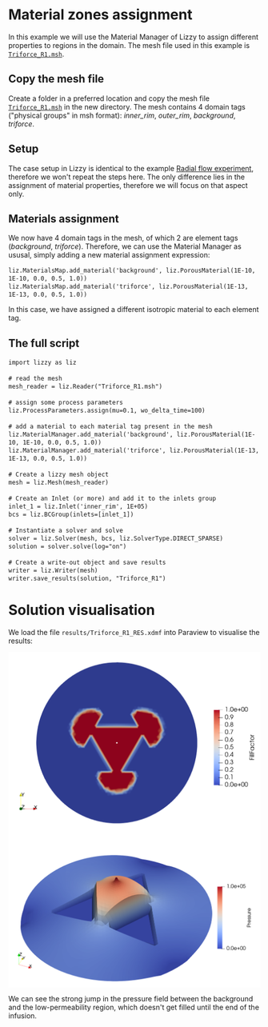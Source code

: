 # Material zones assignment
In this example we will use the Material Manager of Lizzy to assign different properties to regions in the domain. The mesh file used in this example is [`Triforce_R1.msh`](../../examples/example_meshes/Triforce_R1.msh).

## Copy the mesh file
Create a folder in a preferred location and copy the mesh file [`Triforce_R1.msh`](../../examples/example_meshes/Triforce_R1.msh) in the new directory.
The mesh contains 4 domain tags ("physical groups" in msh format): _inner_rim_, _outer_rim_, _background_, _triforce_.

## Setup
The case setup in Lizzy is identical to the example [Radial flow experiment](docs/tutorials/radial_aniso.md), therefore we won't repeat the steps here. The only difference lies in the assignment of material properties, therefore we will focus on that aspect only.

## Materials assignment
We now have 4 domain tags in the mesh, of which 2 are element tags (_background_, _triforce_). Therefore, we can use the Material Manager as ususal, simply adding a new material assignment expression:
```
liz.MaterialsMap.add_material('background', liz.PorousMaterial(1E-10, 1E-10, 0.0, 0.5, 1.0))
liz.MaterialsMap.add_material('triforce', liz.PorousMaterial(1E-13, 1E-13, 0.0, 0.5, 1.0))
```
In this case, we have assigned a different isotropic material to each element tag.

## The full script
```
import lizzy as liz

# read the mesh
mesh_reader = liz.Reader("Triforce_R1.msh")

# assign some process parameters
liz.ProcessParameters.assign(mu=0.1, wo_delta_time=100)

# add a material to each material tag present in the mesh
liz.MaterialManager.add_material('background', liz.PorousMaterial(1E-10, 1E-10, 0.0, 0.5, 1.0))
liz.MaterialManager.add_material('triforce', liz.PorousMaterial(1E-13, 1E-13, 0.0, 0.5, 1.0))

# Create a lizzy mesh object
mesh = liz.Mesh(mesh_reader)

# Create an Inlet (or more) and add it to the inlets group
inlet_1 = liz.Inlet('inner_rim', 1E+05)
bcs = liz.BCGroup(inlets=[inlet_1])

# Instantiate a solver and solve
solver = liz.Solver(mesh, bcs, liz.SolverType.DIRECT_SPARSE)
solution = solver.solve(log="on")

# Create a write-out object and save results
writer = liz.Writer(mesh)
writer.save_results(solution, "Triforce_R1")
```

# Solution visualisation
We load the file `results/Triforce_R1_RES.xdmf` into Paraview to visualise the results:

<div style="display: flex; justify-content: center;">
<img src="./images/trifoce_fill.png" alt="Alt text" width="720">
</div>

<div style="display: flex; justify-content: center;">
<img src="./images/triforce_pressure.png" alt="Alt text" width="720">
</div>

We can see the strong jump in the pressure field between the background and the low-permeability region, which doesn't get filled until the end of the infusion.